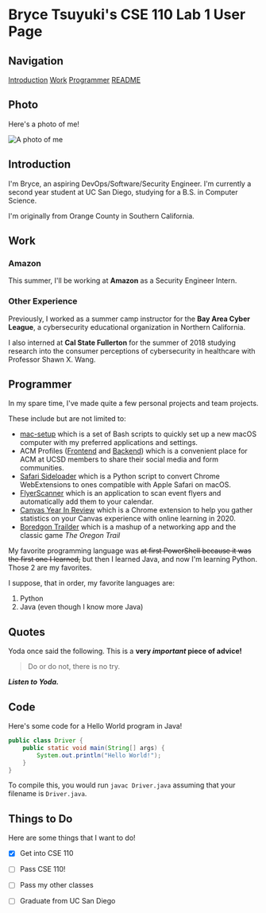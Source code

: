 # Bryce Tsuyuki's CSE 110 Lab 1 User Page

## Navigation

[Introduction](#Introduction)
[Work](#Work)
[Programmer](#Programmer)
[README](README.md)

## Photo

Here's a photo of me!

![A photo of me](bryce.JPG)

## Introduction

I'm Bryce, an aspiring DevOps/Software/Security Engineer. I'm currently a second year student at UC San Diego, studying for a B.S. in Computer Science.

I'm originally from Orange County in Southern California.

## Work

### Amazon

This summer, I'll be working at **Amazon** as a Security Engineer Intern.

### Other Experience

Previously, I worked as a summer camp instructor for the **Bay Area Cyber League**, a cybersecurity educational organization in Northern California.

I also interned at **Cal State Fullerton** for the summer of 2018 studying research into the consumer perceptions of cybersecurity in healthcare with Professor Shawn X. Wang.

## Programmer

In my spare time, I've made quite a few personal projects and team projects.

These include but are not limited to:

- [mac-setup](https://github.com/hexalellogram/mac-setup) which is a set of Bash scripts to quickly set up a new macOS computer with my preferred applications and settings.
- ACM Profiles ([Frontend](https://github.com/acmucsd/acm-profiles-ui) and [Backend](https://github.com/acmucsd/acm-profiles-api)) which is a convenient place for ACM at UCSD members to share their social media and form communities.
- [Safari Sideloader](https://github.com/hexalellogram/SafariSideloader) which is a Python script to convert Chrome WebExtensions to ones compatible with Apple Safari on macOS.
- [FlyerScanner](https://github.com/hexalellogram/FlyerScanner) which is an application to scan event flyers and automatically add them to your calendar.
- [Canvas Year In Review](https://github.com/cool00geek/canvas-year) which is a Chrome extension to help you gather statistics on your Canvas experience with online learning in 2020.
- [Boredgon Trailder](https://github.com/hexalellogram/boredgon-trailder) which is a mashup of a networking app and the classic game *The Oregon Trail*

My favorite programming language was ~~at first PowerShell because it was the first one I learned,~~ but then I learned Java, and now I'm learning Python. Those 2 are my favorites.

I suppose, that in order, my favorite languages are:

1. Python
2. Java (even though I know more Java)

## Quotes

Yoda once said the following. This is a **very _important_ piece of advice!**

> Do or do not, there is no try.

***Listen to Yoda.***

## Code

Here's some code for a Hello World program in Java!

```java
public class Driver {
    public static void main(String[] args) {
        System.out.println("Hello World!");
    }
}
```

To compile this, you would run `javac Driver.java` assuming that your filename is `Driver.java`.

## Things to Do

Here are some things that I want to do!

- [x] Get into CSE 110

- [ ] Pass CSE 110!

- [ ] Pass my other classes

- [ ] Graduate from UC San Diego
